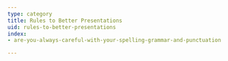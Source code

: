 ```yaml
---
type: category
title: Rules to Better Presentations
uid: rules-to-better-presentations
index:
- are-you-always-careful-with-your-spelling-grammar-and-punctuation

---
```




